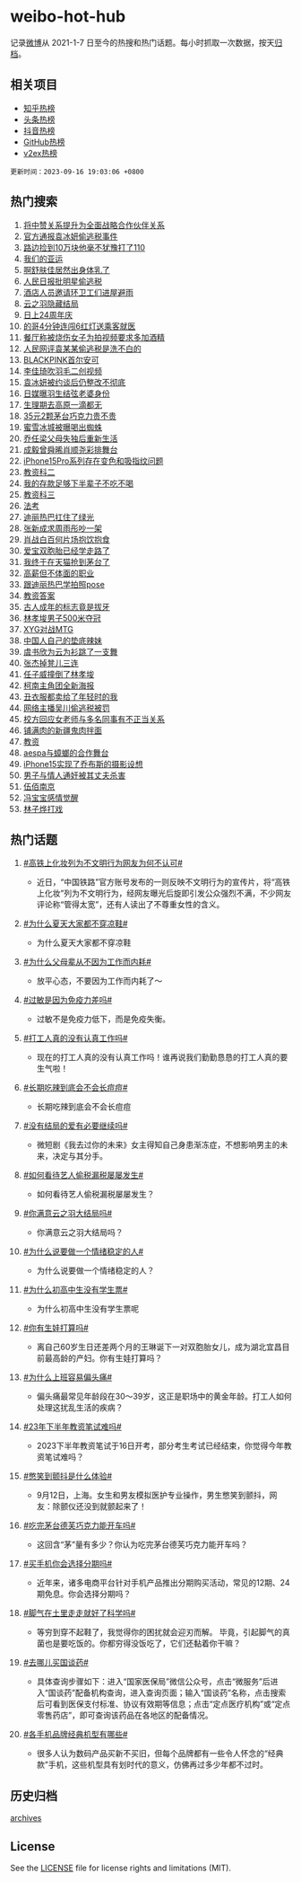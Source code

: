 # weibo-hot-hub

记录[微博](https://www.weibo.com)从 2021-1-7 日至今的热搜和热门话题。每小时抓取一次数据，按天[归档](archives)。

## 相关项目

- [知乎热榜](https://github.com/lonnyzhang423/zhihu-hot-hub)
- [头条热榜](https://github.com/lonnyzhang423/toutiao-hot-hub)
- [抖音热榜](https://github.com/lonnyzhang423/douyin-hot-hub)
- [GitHub热榜](https://github.com/lonnyzhang423/github-hot-hub)
- [v2ex热榜](https://github.com/lonnyzhang423/v2ex-hot-hub)


`更新时间：2023-09-16 19:03:06 +0800`

## 热门搜索

1. [将中赞关系提升为全面战略合作伙伴关系](https://m.weibo.cn/search?containerid=100103type%3D1%26t%3D10%26q%3D%23%E5%B0%86%E4%B8%AD%E8%B5%9E%E5%85%B3%E7%B3%BB%E6%8F%90%E5%8D%87%E4%B8%BA%E5%85%A8%E9%9D%A2%E6%88%98%E7%95%A5%E5%90%88%E4%BD%9C%E4%BC%99%E4%BC%B4%E5%85%B3%E7%B3%BB%23&stream_entry_id=51&isnewpage=1&extparam=seat%3D1%26cate%3D10103%26stream_entry_id%3D51%26pos%3D0%26dgr%3D0%26c_type%3D51%26filter_type%3Drealtimehot%26display_time%3D1694862185%26pre_seqid%3D1694862185106027345139)
1. [官方通报袁冰妍偷逃税事件](https://m.weibo.cn/search?containerid=100103type%3D1%26t%3D10%26q%3D%23%E5%AE%98%E6%96%B9%E9%80%9A%E6%8A%A5%E8%A2%81%E5%86%B0%E5%A6%8D%E5%81%B7%E9%80%83%E7%A8%8E%E4%BA%8B%E4%BB%B6%23&stream_entry_id=31&isnewpage=1&extparam=seat%3D1%26cate%3D5001%26stream_entry_id%3D31%26flag%3D2%26filter_type%3Drealtimehot%26c_type%3D31%26lcate%3D5001%26pos%3D0%26q%3D%2523%25E5%25AE%2598%25E6%2596%25B9%25E9%2580%259A%25E6%258A%25A5%25E8%25A2%2581%25E5%2586%25B0%25E5%25A6%258D%25E5%2581%25B7%25E9%2580%2583%25E7%25A8%258E%25E4%25BA%258B%25E4%25BB%25B6%2523%26dgr%3D0%26band_rank%3D1%26realpos%3D1%26display_time%3D1694862185%26pre_seqid%3D1694862185106027345139)
1. [路边捡到10万块他毫不犹豫打了110](https://m.weibo.cn/search?containerid=100103type%3D1%26t%3D10%26q%3D%23%E8%B7%AF%E8%BE%B9%E6%8D%A1%E5%88%B010%E4%B8%87%E5%9D%97%E4%BB%96%E6%AF%AB%E4%B8%8D%E7%8A%B9%E8%B1%AB%E6%89%93%E4%BA%86110%23&stream_entry_id=31&isnewpage=1&extparam=seat%3D1%26cate%3D5001%26stream_entry_id%3D31%26flag%3D32768%26filter_type%3Drealtimehot%26c_type%3D31%26lcate%3D5001%26pos%3D1%26q%3D%2523%25E8%25B7%25AF%25E8%25BE%25B9%25E6%258D%25A1%25E5%2588%25B010%25E4%25B8%2587%25E5%259D%2597%25E4%25BB%2596%25E6%25AF%25AB%25E4%25B8%258D%25E7%258A%25B9%25E8%25B1%25AB%25E6%2589%2593%25E4%25BA%2586110%2523%26dgr%3D0%26band_rank%3D2%26realpos%3D2%26display_time%3D1694862185%26pre_seqid%3D1694862185106027345139)
1. [我们的亚运](https://m.weibo.cn/search?containerid=100103type%3D1%26t%3D10%26q%3D%23%E6%88%91%E4%BB%AC%E7%9A%84%E4%BA%9A%E8%BF%90%23&stream_entry_id=31&isnewpage=1&extparam=seat%3D1%26cate%3D5001%26stream_entry_id%3D31%26flag%3D1%26filter_type%3Drealtimehot%26c_type%3D31%26lcate%3D5001%26pos%3D2%26q%3D%2523%25E6%2588%2591%25E4%25BB%25AC%25E7%259A%2584%25E4%25BA%259A%25E8%25BF%2590%2523%26dgr%3D0%26band_rank%3D3%26realpos%3D3%26display_time%3D1694862185%26pre_seqid%3D1694862185106027345139)
1. [啊舒肤佳居然出身体乳了](https://m.weibo.cn/search?containerid=100103type%3D1%26t%3D10%26q%3D%23%E5%95%8A%E8%88%92%E8%82%A4%E4%BD%B3%E5%B1%85%E7%84%B6%E5%87%BA%E8%BA%AB%E4%BD%93%E4%B9%B3%E4%BA%86%23&stream_entry_id=31&isnewpage=1&extparam=seat%3D1%26cate%3D5001%26stream_entry_id%3D31%26c_type%3D31%26lcate%3D5001%26filter_type%3Drealtimehot%26adid%3D203340%26pos%3D3%26topic_ad%3D1%26q%3D%2523%25E5%2595%258A%25E8%2588%2592%25E8%2582%25A4%25E4%25BD%25B3%25E5%25B1%2585%25E7%2584%25B6%25E5%2587%25BA%25E8%25BA%25AB%25E4%25BD%2593%25E4%25B9%25B3%25E4%25BA%2586%2523%26dgr%3D0%26band_rank%3D4%26is_ad_pos%3D1%26display_time%3D1694862185%26pre_seqid%3D1694862185106027345139)
1. [人民日报批明星偷逃税](https://m.weibo.cn/search?containerid=100103type%3D1%26t%3D10%26q%3D%23%E4%BA%BA%E6%B0%91%E6%97%A5%E6%8A%A5%E6%89%B9%E6%98%8E%E6%98%9F%E5%81%B7%E9%80%83%E7%A8%8E%23&stream_entry_id=31&isnewpage=1&extparam=seat%3D1%26cate%3D5001%26stream_entry_id%3D31%26flag%3D1%26filter_type%3Drealtimehot%26c_type%3D31%26lcate%3D5001%26pos%3D4%26q%3D%2523%25E4%25BA%25BA%25E6%25B0%2591%25E6%2597%25A5%25E6%258A%25A5%25E6%2589%25B9%25E6%2598%258E%25E6%2598%259F%25E5%2581%25B7%25E9%2580%2583%25E7%25A8%258E%2523%26dgr%3D0%26band_rank%3D4%26realpos%3D4%26display_time%3D1694862185%26pre_seqid%3D1694862185106027345139)
1. [酒店人员邀请环卫工们进屋避雨](https://m.weibo.cn/search?containerid=100103type%3D1%26t%3D10%26q%3D%23%E9%85%92%E5%BA%97%E4%BA%BA%E5%91%98%E9%82%80%E8%AF%B7%E7%8E%AF%E5%8D%AB%E5%B7%A5%E4%BB%AC%E8%BF%9B%E5%B1%8B%E9%81%BF%E9%9B%A8%23&stream_entry_id=31&isnewpage=1&extparam=seat%3D1%26cate%3D5001%26stream_entry_id%3D31%26flag%3D32768%26filter_type%3Drealtimehot%26c_type%3D31%26lcate%3D5001%26pos%3D5%26q%3D%2523%25E9%2585%2592%25E5%25BA%2597%25E4%25BA%25BA%25E5%2591%2598%25E9%2582%2580%25E8%25AF%25B7%25E7%258E%25AF%25E5%258D%25AB%25E5%25B7%25A5%25E4%25BB%25AC%25E8%25BF%259B%25E5%25B1%258B%25E9%2581%25BF%25E9%259B%25A8%2523%26dgr%3D0%26band_rank%3D5%26realpos%3D5%26display_time%3D1694862185%26pre_seqid%3D1694862185106027345139)
1. [云之羽隐藏结局](https://m.weibo.cn/search?containerid=100103type%3D1%26t%3D10%26q%3D%23%E4%BA%91%E4%B9%8B%E7%BE%BD%E9%9A%90%E8%97%8F%E7%BB%93%E5%B1%80%23&stream_entry_id=31&isnewpage=1&extparam=seat%3D1%26cate%3D5001%26stream_entry_id%3D31%26flag%3D1%26filter_type%3Drealtimehot%26c_type%3D31%26lcate%3D5001%26pos%3D6%26q%3D%2523%25E4%25BA%2591%25E4%25B9%258B%25E7%25BE%25BD%25E9%259A%2590%25E8%2597%258F%25E7%25BB%2593%25E5%25B1%2580%2523%26dgr%3D0%26band_rank%3D6%26realpos%3D6%26display_time%3D1694862185%26pre_seqid%3D1694862185106027345139)
1. [日上24周年庆](https://m.weibo.cn/search?containerid=100103type%3D1%26t%3D10%26q%3D%23%E6%97%A5%E4%B8%8A24%E5%91%A8%E5%B9%B4%E5%BA%86%23&stream_entry_id=31&isnewpage=1&extparam=seat%3D1%26cate%3D5001%26stream_entry_id%3D31%26c_type%3D31%26lcate%3D5001%26filter_type%3Drealtimehot%26adid%3D203675%26pos%3D7%26topic_ad%3D1%26q%3D%2523%25E6%2597%25A5%25E4%25B8%258A24%25E5%2591%25A8%25E5%25B9%25B4%25E5%25BA%2586%2523%26dgr%3D0%26band_rank%3D7%26is_ad_pos%3D1%26display_time%3D1694862185%26pre_seqid%3D1694862185106027345139)
1. [的哥4分钟连闯6红灯送乘客就医](https://m.weibo.cn/search?containerid=100103type%3D1%26t%3D10%26q%3D%23%E7%9A%84%E5%93%A54%E5%88%86%E9%92%9F%E8%BF%9E%E9%97%AF6%E7%BA%A2%E7%81%AF%E9%80%81%E4%B9%98%E5%AE%A2%E5%B0%B1%E5%8C%BB%23&stream_entry_id=31&isnewpage=1&extparam=seat%3D1%26cate%3D5001%26stream_entry_id%3D31%26flag%3D32768%26filter_type%3Drealtimehot%26c_type%3D31%26lcate%3D5001%26pos%3D8%26q%3D%2523%25E7%259A%2584%25E5%2593%25A54%25E5%2588%2586%25E9%2592%259F%25E8%25BF%259E%25E9%2597%25AF6%25E7%25BA%25A2%25E7%2581%25AF%25E9%2580%2581%25E4%25B9%2598%25E5%25AE%25A2%25E5%25B0%25B1%25E5%258C%25BB%2523%26dgr%3D0%26band_rank%3D7%26realpos%3D7%26display_time%3D1694862185%26pre_seqid%3D1694862185106027345139)
1. [餐厅称被烧伤女子为拍视频要求多加酒精](https://m.weibo.cn/search?containerid=100103type%3D1%26t%3D10%26q%3D%23%E9%A4%90%E5%8E%85%E7%A7%B0%E8%A2%AB%E7%83%A7%E4%BC%A4%E5%A5%B3%E5%AD%90%E4%B8%BA%E6%8B%8D%E8%A7%86%E9%A2%91%E8%A6%81%E6%B1%82%E5%A4%9A%E5%8A%A0%E9%85%92%E7%B2%BE%23&stream_entry_id=31&isnewpage=1&extparam=seat%3D1%26cate%3D5001%26stream_entry_id%3D31%26flag%3D0%26filter_type%3Drealtimehot%26c_type%3D31%26lcate%3D5001%26pos%3D9%26q%3D%2523%25E9%25A4%2590%25E5%258E%2585%25E7%25A7%25B0%25E8%25A2%25AB%25E7%2583%25A7%25E4%25BC%25A4%25E5%25A5%25B3%25E5%25AD%2590%25E4%25B8%25BA%25E6%258B%258D%25E8%25A7%2586%25E9%25A2%2591%25E8%25A6%2581%25E6%25B1%2582%25E5%25A4%259A%25E5%258A%25A0%25E9%2585%2592%25E7%25B2%25BE%2523%26dgr%3D0%26band_rank%3D8%26realpos%3D8%26display_time%3D1694862185%26pre_seqid%3D1694862185106027345139)
1. [人民网评袁某某偷逃税是洗不白的](https://m.weibo.cn/search?containerid=100103type%3D1%26t%3D10%26q%3D%23%E4%BA%BA%E6%B0%91%E7%BD%91%E8%AF%84%E8%A2%81%E6%9F%90%E6%9F%90%E5%81%B7%E9%80%83%E7%A8%8E%E6%98%AF%E6%B4%97%E4%B8%8D%E7%99%BD%E7%9A%84%23&stream_entry_id=31&isnewpage=1&extparam=seat%3D1%26cate%3D5001%26stream_entry_id%3D31%26flag%3D1%26filter_type%3Drealtimehot%26c_type%3D31%26lcate%3D5001%26pos%3D10%26q%3D%2523%25E4%25BA%25BA%25E6%25B0%2591%25E7%25BD%2591%25E8%25AF%2584%25E8%25A2%2581%25E6%259F%2590%25E6%259F%2590%25E5%2581%25B7%25E9%2580%2583%25E7%25A8%258E%25E6%2598%25AF%25E6%25B4%2597%25E4%25B8%258D%25E7%2599%25BD%25E7%259A%2584%2523%26dgr%3D0%26band_rank%3D9%26realpos%3D9%26display_time%3D1694862185%26pre_seqid%3D1694862185106027345139)
1. [BLACKPINK首尔安可](https://m.weibo.cn/search?containerid=100103type%3D1%26t%3D10%26q%3DBLACKPINK%E9%A6%96%E5%B0%94%E5%AE%89%E5%8F%AF&stream_entry_id=31&isnewpage=1&extparam=seat%3D1%26cate%3D5001%26stream_entry_id%3D31%26flag%3D1%26filter_type%3Drealtimehot%26c_type%3D31%26lcate%3D5001%26pos%3D11%26q%3DBLACKPINK%25E9%25A6%2596%25E5%25B0%2594%25E5%25AE%2589%25E5%258F%25AF%26dgr%3D0%26band_rank%3D10%26realpos%3D10%26display_time%3D1694862185%26pre_seqid%3D1694862185106027345139)
1. [李佳琦吹羽毛二创视频](https://m.weibo.cn/search?containerid=100103type%3D1%26t%3D10%26q%3D%E6%9D%8E%E4%BD%B3%E7%90%A6%E5%90%B9%E7%BE%BD%E6%AF%9B%E4%BA%8C%E5%88%9B%E8%A7%86%E9%A2%91&stream_entry_id=31&isnewpage=1&extparam=seat%3D1%26cate%3D5001%26stream_entry_id%3D31%26flag%3D1%26filter_type%3Drealtimehot%26c_type%3D31%26lcate%3D5001%26pos%3D12%26q%3D%25E6%259D%258E%25E4%25BD%25B3%25E7%2590%25A6%25E5%2590%25B9%25E7%25BE%25BD%25E6%25AF%259B%25E4%25BA%258C%25E5%2588%259B%25E8%25A7%2586%25E9%25A2%2591%26dgr%3D0%26band_rank%3D11%26realpos%3D11%26display_time%3D1694862185%26pre_seqid%3D1694862185106027345139)
1. [袁冰妍被约谈后仍整改不彻底](https://m.weibo.cn/search?containerid=100103type%3D1%26t%3D10%26q%3D%23%E8%A2%81%E5%86%B0%E5%A6%8D%E8%A2%AB%E7%BA%A6%E8%B0%88%E5%90%8E%E4%BB%8D%E6%95%B4%E6%94%B9%E4%B8%8D%E5%BD%BB%E5%BA%95%23&stream_entry_id=31&isnewpage=1&extparam=seat%3D1%26cate%3D5001%26stream_entry_id%3D31%26flag%3D1%26filter_type%3Drealtimehot%26c_type%3D31%26lcate%3D5001%26pos%3D13%26q%3D%2523%25E8%25A2%2581%25E5%2586%25B0%25E5%25A6%258D%25E8%25A2%25AB%25E7%25BA%25A6%25E8%25B0%2588%25E5%2590%258E%25E4%25BB%258D%25E6%2595%25B4%25E6%2594%25B9%25E4%25B8%258D%25E5%25BD%25BB%25E5%25BA%2595%2523%26dgr%3D0%26band_rank%3D12%26realpos%3D12%26display_time%3D1694862185%26pre_seqid%3D1694862185106027345139)
1. [日媒曝羽生结弦老婆身份](https://m.weibo.cn/search?containerid=100103type%3D1%26t%3D10%26q%3D%23%E6%97%A5%E5%AA%92%E6%9B%9D%E7%BE%BD%E7%94%9F%E7%BB%93%E5%BC%A6%E8%80%81%E5%A9%86%E8%BA%AB%E4%BB%BD%23&stream_entry_id=31&isnewpage=1&extparam=seat%3D1%26cate%3D5001%26stream_entry_id%3D31%26flag%3D2%26filter_type%3Drealtimehot%26c_type%3D31%26lcate%3D5001%26pos%3D14%26q%3D%2523%25E6%2597%25A5%25E5%25AA%2592%25E6%259B%259D%25E7%25BE%25BD%25E7%2594%259F%25E7%25BB%2593%25E5%25BC%25A6%25E8%2580%2581%25E5%25A9%2586%25E8%25BA%25AB%25E4%25BB%25BD%2523%26dgr%3D0%26band_rank%3D13%26realpos%3D13%26display_time%3D1694862185%26pre_seqid%3D1694862185106027345139)
1. [生理期去高原一滴都无](https://m.weibo.cn/search?containerid=100103type%3D1%26t%3D10%26q%3D%23%E7%94%9F%E7%90%86%E6%9C%9F%E5%8E%BB%E9%AB%98%E5%8E%9F%E4%B8%80%E6%BB%B4%E9%83%BD%E6%97%A0%23&stream_entry_id=31&isnewpage=1&extparam=seat%3D1%26cate%3D5001%26stream_entry_id%3D31%26flag%3D2%26filter_type%3Drealtimehot%26c_type%3D31%26lcate%3D5001%26pos%3D15%26q%3D%2523%25E7%2594%259F%25E7%2590%2586%25E6%259C%259F%25E5%258E%25BB%25E9%25AB%2598%25E5%258E%259F%25E4%25B8%2580%25E6%25BB%25B4%25E9%2583%25BD%25E6%2597%25A0%2523%26dgr%3D0%26band_rank%3D14%26realpos%3D14%26display_time%3D1694862185%26pre_seqid%3D1694862185106027345139)
1. [35元2颗茅台巧克力贵不贵](https://m.weibo.cn/search?containerid=100103type%3D1%26t%3D10%26q%3D%2335%E5%85%832%E9%A2%97%E8%8C%85%E5%8F%B0%E5%B7%A7%E5%85%8B%E5%8A%9B%E8%B4%B5%E4%B8%8D%E8%B4%B5%23&stream_entry_id=31&isnewpage=1&extparam=seat%3D1%26cate%3D5001%26stream_entry_id%3D31%26flag%3D0%26filter_type%3Drealtimehot%26c_type%3D31%26lcate%3D5001%26pos%3D16%26q%3D%252335%25E5%2585%25832%25E9%25A2%2597%25E8%258C%2585%25E5%258F%25B0%25E5%25B7%25A7%25E5%2585%258B%25E5%258A%259B%25E8%25B4%25B5%25E4%25B8%258D%25E8%25B4%25B5%2523%26dgr%3D0%26band_rank%3D15%26realpos%3D15%26display_time%3D1694862185%26pre_seqid%3D1694862185106027345139)
1. [蜜雪冰城被曝喝出蜘蛛](https://m.weibo.cn/search?containerid=100103type%3D1%26t%3D10%26q%3D%23%E8%9C%9C%E9%9B%AA%E5%86%B0%E5%9F%8E%E8%A2%AB%E6%9B%9D%E5%96%9D%E5%87%BA%E8%9C%98%E8%9B%9B%23&stream_entry_id=31&isnewpage=1&extparam=seat%3D1%26cate%3D5001%26stream_entry_id%3D31%26flag%3D0%26filter_type%3Drealtimehot%26c_type%3D31%26lcate%3D5001%26pos%3D17%26q%3D%2523%25E8%259C%259C%25E9%259B%25AA%25E5%2586%25B0%25E5%259F%258E%25E8%25A2%25AB%25E6%259B%259D%25E5%2596%259D%25E5%2587%25BA%25E8%259C%2598%25E8%259B%259B%2523%26dgr%3D0%26band_rank%3D16%26realpos%3D16%26display_time%3D1694862185%26pre_seqid%3D1694862185106027345139)
1. [乔任梁父母失独后重新生活](https://m.weibo.cn/search?containerid=100103type%3D1%26t%3D10%26q%3D%23%E4%B9%94%E4%BB%BB%E6%A2%81%E7%88%B6%E6%AF%8D%E5%A4%B1%E7%8B%AC%E5%90%8E%E9%87%8D%E6%96%B0%E7%94%9F%E6%B4%BB%23&stream_entry_id=31&isnewpage=1&extparam=seat%3D1%26cate%3D5001%26stream_entry_id%3D31%26flag%3D0%26filter_type%3Drealtimehot%26c_type%3D31%26lcate%3D5001%26pos%3D18%26q%3D%2523%25E4%25B9%2594%25E4%25BB%25BB%25E6%25A2%2581%25E7%2588%25B6%25E6%25AF%258D%25E5%25A4%25B1%25E7%258B%25AC%25E5%2590%258E%25E9%2587%258D%25E6%2596%25B0%25E7%2594%259F%25E6%25B4%25BB%2523%26dgr%3D0%26band_rank%3D17%26realpos%3D17%26display_time%3D1694862185%26pre_seqid%3D1694862185106027345139)
1. [成毅曾舜晞肖顺尧彩排舞台](https://m.weibo.cn/search?containerid=100103type%3D1%26t%3D10%26q%3D%23%E6%88%90%E6%AF%85%E6%9B%BE%E8%88%9C%E6%99%9E%E8%82%96%E9%A1%BA%E5%B0%A7%E5%BD%A9%E6%8E%92%E8%88%9E%E5%8F%B0%23&stream_entry_id=31&isnewpage=1&extparam=seat%3D1%26cate%3D5001%26stream_entry_id%3D31%26flag%3D0%26filter_type%3Drealtimehot%26c_type%3D31%26lcate%3D5001%26pos%3D19%26q%3D%2523%25E6%2588%2590%25E6%25AF%2585%25E6%259B%25BE%25E8%2588%259C%25E6%2599%259E%25E8%2582%2596%25E9%25A1%25BA%25E5%25B0%25A7%25E5%25BD%25A9%25E6%258E%2592%25E8%2588%259E%25E5%258F%25B0%2523%26dgr%3D0%26band_rank%3D18%26realpos%3D18%26display_time%3D1694862185%26pre_seqid%3D1694862185106027345139)
1. [iPhone15Pro系列存在变色和吸指纹问题](https://m.weibo.cn/search?containerid=100103type%3D1%26t%3D10%26q%3D%23iPhone15Pro%E7%B3%BB%E5%88%97%E5%AD%98%E5%9C%A8%E5%8F%98%E8%89%B2%E5%92%8C%E5%90%B8%E6%8C%87%E7%BA%B9%E9%97%AE%E9%A2%98%23&stream_entry_id=31&isnewpage=1&extparam=seat%3D1%26cate%3D5001%26stream_entry_id%3D31%26flag%3D0%26filter_type%3Drealtimehot%26c_type%3D31%26lcate%3D5001%26pos%3D20%26q%3D%2523iPhone15Pro%25E7%25B3%25BB%25E5%2588%2597%25E5%25AD%2598%25E5%259C%25A8%25E5%258F%2598%25E8%2589%25B2%25E5%2592%258C%25E5%2590%25B8%25E6%258C%2587%25E7%25BA%25B9%25E9%2597%25AE%25E9%25A2%2598%2523%26dgr%3D0%26band_rank%3D19%26realpos%3D19%26display_time%3D1694862185%26pre_seqid%3D1694862185106027345139)
1. [教资科二](https://m.weibo.cn/search?containerid=100103type%3D1%26t%3D10%26q%3D%E6%95%99%E8%B5%84%E7%A7%91%E4%BA%8C&stream_entry_id=31&isnewpage=1&extparam=seat%3D1%26cate%3D5001%26stream_entry_id%3D31%26flag%3D0%26filter_type%3Drealtimehot%26c_type%3D31%26lcate%3D5001%26pos%3D21%26q%3D%25E6%2595%2599%25E8%25B5%2584%25E7%25A7%2591%25E4%25BA%258C%26dgr%3D0%26band_rank%3D20%26realpos%3D20%26display_time%3D1694862185%26pre_seqid%3D1694862185106027345139)
1. [我的存款足够下半辈子不吃不喝](https://m.weibo.cn/search?containerid=100103type%3D1%26t%3D10%26q%3D%E6%88%91%E7%9A%84%E5%AD%98%E6%AC%BE%E8%B6%B3%E5%A4%9F%E4%B8%8B%E5%8D%8A%E8%BE%88%E5%AD%90%E4%B8%8D%E5%90%83%E4%B8%8D%E5%96%9D&stream_entry_id=31&isnewpage=1&extparam=seat%3D1%26cate%3D5001%26stream_entry_id%3D31%26flag%3D2%26filter_type%3Drealtimehot%26c_type%3D31%26lcate%3D5001%26pos%3D22%26q%3D%25E6%2588%2591%25E7%259A%2584%25E5%25AD%2598%25E6%25AC%25BE%25E8%25B6%25B3%25E5%25A4%259F%25E4%25B8%258B%25E5%258D%258A%25E8%25BE%2588%25E5%25AD%2590%25E4%25B8%258D%25E5%2590%2583%25E4%25B8%258D%25E5%2596%259D%26dgr%3D0%26band_rank%3D21%26realpos%3D21%26display_time%3D1694862185%26pre_seqid%3D1694862185106027345139)
1. [教资科三](https://m.weibo.cn/search?containerid=100103type%3D1%26t%3D10%26q%3D%E6%95%99%E8%B5%84%E7%A7%91%E4%B8%89&stream_entry_id=31&isnewpage=1&extparam=seat%3D1%26cate%3D5001%26stream_entry_id%3D31%26flag%3D1%26filter_type%3Drealtimehot%26c_type%3D31%26lcate%3D5001%26pos%3D23%26q%3D%25E6%2595%2599%25E8%25B5%2584%25E7%25A7%2591%25E4%25B8%2589%26dgr%3D0%26band_rank%3D22%26realpos%3D22%26display_time%3D1694862185%26pre_seqid%3D1694862185106027345139)
1. [法考](https://m.weibo.cn/search?containerid=100103type%3D1%26t%3D10%26q%3D%E6%B3%95%E8%80%83&stream_entry_id=31&isnewpage=1&extparam=seat%3D1%26cate%3D5001%26stream_entry_id%3D31%26flag%3D0%26filter_type%3Drealtimehot%26c_type%3D31%26lcate%3D5001%26pos%3D24%26q%3D%25E6%25B3%2595%25E8%2580%2583%26dgr%3D0%26band_rank%3D23%26realpos%3D23%26display_time%3D1694862185%26pre_seqid%3D1694862185106027345139)
1. [迪丽热巴扛住了绿光](https://m.weibo.cn/search?containerid=100103type%3D1%26t%3D10%26q%3D%23%E8%BF%AA%E4%B8%BD%E7%83%AD%E5%B7%B4%E6%89%9B%E4%BD%8F%E4%BA%86%E7%BB%BF%E5%85%89%23&stream_entry_id=31&isnewpage=1&extparam=seat%3D1%26cate%3D5001%26stream_entry_id%3D31%26flag%3D0%26filter_type%3Drealtimehot%26c_type%3D31%26lcate%3D5001%26pos%3D25%26q%3D%2523%25E8%25BF%25AA%25E4%25B8%25BD%25E7%2583%25AD%25E5%25B7%25B4%25E6%2589%259B%25E4%25BD%258F%25E4%25BA%2586%25E7%25BB%25BF%25E5%2585%2589%2523%26dgr%3D0%26band_rank%3D24%26realpos%3D24%26display_time%3D1694862185%26pre_seqid%3D1694862185106027345139)
1. [张新成求周雨彤吵一架](https://m.weibo.cn/search?containerid=100103type%3D1%26t%3D10%26q%3D%23%E5%BC%A0%E6%96%B0%E6%88%90%E6%B1%82%E5%91%A8%E9%9B%A8%E5%BD%A4%E5%90%B5%E4%B8%80%E6%9E%B6%23&stream_entry_id=31&isnewpage=1&extparam=seat%3D1%26cate%3D5001%26stream_entry_id%3D31%26flag%3D1%26filter_type%3Drealtimehot%26c_type%3D31%26lcate%3D5001%26pos%3D26%26q%3D%2523%25E5%25BC%25A0%25E6%2596%25B0%25E6%2588%2590%25E6%25B1%2582%25E5%2591%25A8%25E9%259B%25A8%25E5%25BD%25A4%25E5%2590%25B5%25E4%25B8%2580%25E6%259E%25B6%2523%26dgr%3D0%26band_rank%3D25%26realpos%3D25%26display_time%3D1694862185%26pre_seqid%3D1694862185106027345139)
1. [肖战白百何片场抱饮抱食](https://m.weibo.cn/search?containerid=100103type%3D1%26t%3D10%26q%3D%23%E8%82%96%E6%88%98%E7%99%BD%E7%99%BE%E4%BD%95%E7%89%87%E5%9C%BA%E6%8A%B1%E9%A5%AE%E6%8A%B1%E9%A3%9F%23&stream_entry_id=31&isnewpage=1&extparam=seat%3D1%26cate%3D5001%26stream_entry_id%3D31%26flag%3D1%26filter_type%3Drealtimehot%26c_type%3D31%26lcate%3D5001%26pos%3D27%26q%3D%2523%25E8%2582%2596%25E6%2588%2598%25E7%2599%25BD%25E7%2599%25BE%25E4%25BD%2595%25E7%2589%2587%25E5%259C%25BA%25E6%258A%25B1%25E9%25A5%25AE%25E6%258A%25B1%25E9%25A3%259F%2523%26dgr%3D0%26band_rank%3D26%26realpos%3D26%26display_time%3D1694862185%26pre_seqid%3D1694862185106027345139)
1. [爱宝双胞胎已经学走路了](https://m.weibo.cn/search?containerid=100103type%3D1%26t%3D10%26q%3D%E7%88%B1%E5%AE%9D%E5%8F%8C%E8%83%9E%E8%83%8E%E5%B7%B2%E7%BB%8F%E5%AD%A6%E8%B5%B0%E8%B7%AF%E4%BA%86&stream_entry_id=31&isnewpage=1&extparam=seat%3D1%26cate%3D5001%26stream_entry_id%3D31%26flag%3D0%26filter_type%3Drealtimehot%26c_type%3D31%26lcate%3D5001%26pos%3D28%26q%3D%25E7%2588%25B1%25E5%25AE%259D%25E5%258F%258C%25E8%2583%259E%25E8%2583%258E%25E5%25B7%25B2%25E7%25BB%258F%25E5%25AD%25A6%25E8%25B5%25B0%25E8%25B7%25AF%25E4%25BA%2586%26dgr%3D0%26band_rank%3D27%26realpos%3D27%26display_time%3D1694862185%26pre_seqid%3D1694862185106027345139)
1. [我终于在天猫抢到茅台了](https://m.weibo.cn/search?containerid=100103type%3D1%26t%3D10%26q%3D%23%E6%88%91%E7%BB%88%E4%BA%8E%E5%9C%A8%E5%A4%A9%E7%8C%AB%E6%8A%A2%E5%88%B0%E8%8C%85%E5%8F%B0%E4%BA%86%23&stream_entry_id=31&isnewpage=1&extparam=seat%3D1%26cate%3D5001%26stream_entry_id%3D31%26flag%3D0%26filter_type%3Drealtimehot%26c_type%3D31%26lcate%3D5001%26pos%3D29%26q%3D%2523%25E6%2588%2591%25E7%25BB%2588%25E4%25BA%258E%25E5%259C%25A8%25E5%25A4%25A9%25E7%258C%25AB%25E6%258A%25A2%25E5%2588%25B0%25E8%258C%2585%25E5%258F%25B0%25E4%25BA%2586%2523%26dgr%3D0%26band_rank%3D28%26realpos%3D28%26display_time%3D1694862185%26pre_seqid%3D1694862185106027345139)
1. [高薪但不体面的职业](https://m.weibo.cn/search?containerid=100103type%3D1%26t%3D10%26q%3D%23%E9%AB%98%E8%96%AA%E4%BD%86%E4%B8%8D%E4%BD%93%E9%9D%A2%E7%9A%84%E8%81%8C%E4%B8%9A%23&stream_entry_id=31&isnewpage=1&extparam=seat%3D1%26cate%3D5001%26stream_entry_id%3D31%26flag%3D0%26filter_type%3Drealtimehot%26c_type%3D31%26lcate%3D5001%26pos%3D30%26q%3D%2523%25E9%25AB%2598%25E8%2596%25AA%25E4%25BD%2586%25E4%25B8%258D%25E4%25BD%2593%25E9%259D%25A2%25E7%259A%2584%25E8%2581%258C%25E4%25B8%259A%2523%26dgr%3D0%26band_rank%3D29%26realpos%3D29%26display_time%3D1694862185%26pre_seqid%3D1694862185106027345139)
1. [跟迪丽热巴学拍照pose](https://m.weibo.cn/search?containerid=100103type%3D1%26t%3D10%26q%3D%E8%B7%9F%E8%BF%AA%E4%B8%BD%E7%83%AD%E5%B7%B4%E5%AD%A6%E6%8B%8D%E7%85%A7pose&stream_entry_id=31&isnewpage=1&extparam=seat%3D1%26cate%3D5001%26stream_entry_id%3D31%26flag%3D1%26filter_type%3Drealtimehot%26c_type%3D31%26lcate%3D5001%26pos%3D31%26q%3D%25E8%25B7%259F%25E8%25BF%25AA%25E4%25B8%25BD%25E7%2583%25AD%25E5%25B7%25B4%25E5%25AD%25A6%25E6%258B%258D%25E7%2585%25A7pose%26dgr%3D0%26band_rank%3D30%26realpos%3D30%26display_time%3D1694862185%26pre_seqid%3D1694862185106027345139)
1. [教资答案](https://m.weibo.cn/search?containerid=100103type%3D1%26t%3D10%26q%3D%E6%95%99%E8%B5%84%E7%AD%94%E6%A1%88&stream_entry_id=31&isnewpage=1&extparam=seat%3D1%26cate%3D5001%26stream_entry_id%3D31%26flag%3D0%26filter_type%3Drealtimehot%26c_type%3D31%26lcate%3D5001%26pos%3D32%26q%3D%25E6%2595%2599%25E8%25B5%2584%25E7%25AD%2594%25E6%25A1%2588%26dgr%3D0%26band_rank%3D31%26realpos%3D31%26display_time%3D1694862185%26pre_seqid%3D1694862185106027345139)
1. [古人成年的标志竟是拔牙](https://m.weibo.cn/search?containerid=100103type%3D1%26t%3D10%26q%3D%23%E5%8F%A4%E4%BA%BA%E6%88%90%E5%B9%B4%E7%9A%84%E6%A0%87%E5%BF%97%E7%AB%9F%E6%98%AF%E6%8B%94%E7%89%99%23&stream_entry_id=31&isnewpage=1&extparam=seat%3D1%26cate%3D5001%26stream_entry_id%3D31%26flag%3D1%26filter_type%3Drealtimehot%26c_type%3D31%26lcate%3D5001%26pos%3D33%26q%3D%2523%25E5%258F%25A4%25E4%25BA%25BA%25E6%2588%2590%25E5%25B9%25B4%25E7%259A%2584%25E6%25A0%2587%25E5%25BF%2597%25E7%25AB%259F%25E6%2598%25AF%25E6%258B%2594%25E7%2589%2599%2523%26dgr%3D0%26band_rank%3D32%26realpos%3D32%26display_time%3D1694862185%26pre_seqid%3D1694862185106027345139)
1. [林孝埈男子500米夺冠](https://m.weibo.cn/search?containerid=100103type%3D1%26t%3D10%26q%3D%23%E6%9E%97%E5%AD%9D%E5%9F%88%E7%94%B7%E5%AD%90500%E7%B1%B3%E5%A4%BA%E5%86%A0%23&stream_entry_id=31&isnewpage=1&extparam=seat%3D1%26cate%3D5001%26stream_entry_id%3D31%26flag%3D0%26filter_type%3Drealtimehot%26c_type%3D31%26lcate%3D5001%26pos%3D34%26q%3D%2523%25E6%259E%2597%25E5%25AD%259D%25E5%259F%2588%25E7%2594%25B7%25E5%25AD%2590500%25E7%25B1%25B3%25E5%25A4%25BA%25E5%2586%25A0%2523%26dgr%3D0%26band_rank%3D33%26realpos%3D33%26display_time%3D1694862185%26pre_seqid%3D1694862185106027345139)
1. [XYG对战MTG](https://m.weibo.cn/search?containerid=100103type%3D1%26t%3D10%26q%3D%23XYG%E5%AF%B9%E6%88%98MTG%23&stream_entry_id=31&isnewpage=1&extparam=seat%3D1%26cate%3D5001%26stream_entry_id%3D31%26flag%3D1%26filter_type%3Drealtimehot%26c_type%3D31%26lcate%3D5001%26pos%3D35%26q%3D%2523XYG%25E5%25AF%25B9%25E6%2588%2598MTG%2523%26dgr%3D0%26band_rank%3D34%26realpos%3D34%26display_time%3D1694862185%26pre_seqid%3D1694862185106027345139)
1. [中国人自己的垫底辣妹](https://m.weibo.cn/search?containerid=100103type%3D1%26t%3D10%26q%3D%E4%B8%AD%E5%9B%BD%E4%BA%BA%E8%87%AA%E5%B7%B1%E7%9A%84%E5%9E%AB%E5%BA%95%E8%BE%A3%E5%A6%B9&stream_entry_id=31&isnewpage=1&extparam=seat%3D1%26cate%3D5001%26stream_entry_id%3D31%26flag%3D0%26filter_type%3Drealtimehot%26c_type%3D31%26lcate%3D5001%26pos%3D36%26q%3D%25E4%25B8%25AD%25E5%259B%25BD%25E4%25BA%25BA%25E8%2587%25AA%25E5%25B7%25B1%25E7%259A%2584%25E5%259E%25AB%25E5%25BA%2595%25E8%25BE%25A3%25E5%25A6%25B9%26dgr%3D0%26band_rank%3D35%26realpos%3D35%26display_time%3D1694862185%26pre_seqid%3D1694862185106027345139)
1. [虞书欣为云为衫跳了一支舞](https://m.weibo.cn/search?containerid=100103type%3D1%26t%3D10%26q%3D%23%E8%99%9E%E4%B9%A6%E6%AC%A3%E4%B8%BA%E4%BA%91%E4%B8%BA%E8%A1%AB%E8%B7%B3%E4%BA%86%E4%B8%80%E6%94%AF%E8%88%9E%23&stream_entry_id=31&isnewpage=1&extparam=seat%3D1%26cate%3D5001%26stream_entry_id%3D31%26flag%3D0%26filter_type%3Drealtimehot%26c_type%3D31%26lcate%3D5001%26pos%3D37%26q%3D%2523%25E8%2599%259E%25E4%25B9%25A6%25E6%25AC%25A3%25E4%25B8%25BA%25E4%25BA%2591%25E4%25B8%25BA%25E8%25A1%25AB%25E8%25B7%25B3%25E4%25BA%2586%25E4%25B8%2580%25E6%2594%25AF%25E8%2588%259E%2523%26dgr%3D0%26band_rank%3D36%26realpos%3D36%26display_time%3D1694862185%26pre_seqid%3D1694862185106027345139)
1. [张杰掉凳儿三连](https://m.weibo.cn/search?containerid=100103type%3D1%26t%3D10%26q%3D%23%E5%BC%A0%E6%9D%B0%E6%8E%89%E5%87%B3%E5%84%BF%E4%B8%89%E8%BF%9E%23&stream_entry_id=31&isnewpage=1&extparam=seat%3D1%26cate%3D5001%26stream_entry_id%3D31%26flag%3D1%26filter_type%3Drealtimehot%26c_type%3D31%26lcate%3D5001%26pos%3D38%26q%3D%2523%25E5%25BC%25A0%25E6%259D%25B0%25E6%258E%2589%25E5%2587%25B3%25E5%2584%25BF%25E4%25B8%2589%25E8%25BF%259E%2523%26dgr%3D0%26band_rank%3D37%26realpos%3D37%26display_time%3D1694862185%26pre_seqid%3D1694862185106027345139)
1. [任子威撞倒了林孝埈](https://m.weibo.cn/search?containerid=100103type%3D1%26t%3D10%26q%3D%23%E4%BB%BB%E5%AD%90%E5%A8%81%E6%92%9E%E5%80%92%E4%BA%86%E6%9E%97%E5%AD%9D%E5%9F%88%23&stream_entry_id=31&isnewpage=1&extparam=seat%3D1%26cate%3D5001%26stream_entry_id%3D31%26flag%3D0%26filter_type%3Drealtimehot%26c_type%3D31%26lcate%3D5001%26pos%3D39%26q%3D%2523%25E4%25BB%25BB%25E5%25AD%2590%25E5%25A8%2581%25E6%2592%259E%25E5%2580%2592%25E4%25BA%2586%25E6%259E%2597%25E5%25AD%259D%25E5%259F%2588%2523%26dgr%3D0%26band_rank%3D38%26realpos%3D38%26display_time%3D1694862185%26pre_seqid%3D1694862185106027345139)
1. [柯南主角团全新海报](https://m.weibo.cn/search?containerid=100103type%3D1%26t%3D10%26q%3D%23%E6%9F%AF%E5%8D%97%E4%B8%BB%E8%A7%92%E5%9B%A2%E5%85%A8%E6%96%B0%E6%B5%B7%E6%8A%A5%23&stream_entry_id=31&isnewpage=1&extparam=seat%3D1%26cate%3D5001%26stream_entry_id%3D31%26flag%3D1%26filter_type%3Drealtimehot%26c_type%3D31%26lcate%3D5001%26pos%3D40%26q%3D%2523%25E6%259F%25AF%25E5%258D%2597%25E4%25B8%25BB%25E8%25A7%2592%25E5%259B%25A2%25E5%2585%25A8%25E6%2596%25B0%25E6%25B5%25B7%25E6%258A%25A5%2523%26dgr%3D0%26band_rank%3D39%26realpos%3D39%26display_time%3D1694862185%26pre_seqid%3D1694862185106027345139)
1. [丑衣服都卖给了年轻时的我](https://m.weibo.cn/search?containerid=100103type%3D1%26t%3D10%26q%3D%E4%B8%91%E8%A1%A3%E6%9C%8D%E9%83%BD%E5%8D%96%E7%BB%99%E4%BA%86%E5%B9%B4%E8%BD%BB%E6%97%B6%E7%9A%84%E6%88%91&stream_entry_id=31&isnewpage=1&extparam=seat%3D1%26cate%3D5001%26stream_entry_id%3D31%26flag%3D0%26filter_type%3Drealtimehot%26c_type%3D31%26lcate%3D5001%26pos%3D41%26q%3D%25E4%25B8%2591%25E8%25A1%25A3%25E6%259C%258D%25E9%2583%25BD%25E5%258D%2596%25E7%25BB%2599%25E4%25BA%2586%25E5%25B9%25B4%25E8%25BD%25BB%25E6%2597%25B6%25E7%259A%2584%25E6%2588%2591%26dgr%3D0%26band_rank%3D40%26realpos%3D40%26display_time%3D1694862185%26pre_seqid%3D1694862185106027345139)
1. [网络主播吴川偷逃税被罚](https://m.weibo.cn/search?containerid=100103type%3D1%26t%3D10%26q%3D%23%E7%BD%91%E7%BB%9C%E4%B8%BB%E6%92%AD%E5%90%B4%E5%B7%9D%E5%81%B7%E9%80%83%E7%A8%8E%E8%A2%AB%E7%BD%9A%23&stream_entry_id=31&isnewpage=1&extparam=seat%3D1%26cate%3D5001%26stream_entry_id%3D31%26flag%3D0%26filter_type%3Drealtimehot%26c_type%3D31%26lcate%3D5001%26pos%3D42%26q%3D%2523%25E7%25BD%2591%25E7%25BB%259C%25E4%25B8%25BB%25E6%2592%25AD%25E5%2590%25B4%25E5%25B7%259D%25E5%2581%25B7%25E9%2580%2583%25E7%25A8%258E%25E8%25A2%25AB%25E7%25BD%259A%2523%26dgr%3D0%26band_rank%3D41%26realpos%3D41%26display_time%3D1694862185%26pre_seqid%3D1694862185106027345139)
1. [校方回应女老师与多名同事有不正当关系](https://m.weibo.cn/search?containerid=100103type%3D1%26t%3D10%26q%3D%23%E6%A0%A1%E6%96%B9%E5%9B%9E%E5%BA%94%E5%A5%B3%E8%80%81%E5%B8%88%E4%B8%8E%E5%A4%9A%E5%90%8D%E5%90%8C%E4%BA%8B%E6%9C%89%E4%B8%8D%E6%AD%A3%E5%BD%93%E5%85%B3%E7%B3%BB%23&stream_entry_id=31&isnewpage=1&extparam=seat%3D1%26cate%3D5001%26stream_entry_id%3D31%26flag%3D0%26filter_type%3Drealtimehot%26c_type%3D31%26lcate%3D5001%26pos%3D43%26q%3D%2523%25E6%25A0%25A1%25E6%2596%25B9%25E5%259B%259E%25E5%25BA%2594%25E5%25A5%25B3%25E8%2580%2581%25E5%25B8%2588%25E4%25B8%258E%25E5%25A4%259A%25E5%2590%258D%25E5%2590%258C%25E4%25BA%258B%25E6%259C%2589%25E4%25B8%258D%25E6%25AD%25A3%25E5%25BD%2593%25E5%2585%25B3%25E7%25B3%25BB%2523%26dgr%3D0%26band_rank%3D42%26realpos%3D42%26display_time%3D1694862185%26pre_seqid%3D1694862185106027345139)
1. [铺满肉的新疆鬼肉拌面](https://m.weibo.cn/search?containerid=100103type%3D1%26t%3D10%26q%3D%E9%93%BA%E6%BB%A1%E8%82%89%E7%9A%84%E6%96%B0%E7%96%86%E9%AC%BC%E8%82%89%E6%8B%8C%E9%9D%A2&stream_entry_id=31&isnewpage=1&extparam=seat%3D1%26cate%3D5001%26stream_entry_id%3D31%26flag%3D0%26filter_type%3Drealtimehot%26c_type%3D31%26lcate%3D5001%26pos%3D44%26q%3D%25E9%2593%25BA%25E6%25BB%25A1%25E8%2582%2589%25E7%259A%2584%25E6%2596%25B0%25E7%2596%2586%25E9%25AC%25BC%25E8%2582%2589%25E6%258B%258C%25E9%259D%25A2%26dgr%3D0%26band_rank%3D43%26realpos%3D43%26display_time%3D1694862185%26pre_seqid%3D1694862185106027345139)
1. [教资](https://m.weibo.cn/search?containerid=100103type%3D1%26t%3D10%26q%3D%E6%95%99%E8%B5%84&stream_entry_id=31&isnewpage=1&extparam=seat%3D1%26cate%3D5001%26stream_entry_id%3D31%26flag%3D0%26filter_type%3Drealtimehot%26c_type%3D31%26lcate%3D5001%26pos%3D45%26q%3D%25E6%2595%2599%25E8%25B5%2584%26dgr%3D0%26band_rank%3D44%26realpos%3D44%26display_time%3D1694862185%26pre_seqid%3D1694862185106027345139)
1. [aespa与蟑螂的合作舞台](https://m.weibo.cn/search?containerid=100103type%3D1%26t%3D10%26q%3D%23aespa%E4%B8%8E%E8%9F%91%E8%9E%82%E7%9A%84%E5%90%88%E4%BD%9C%E8%88%9E%E5%8F%B0%23&stream_entry_id=31&isnewpage=1&extparam=seat%3D1%26cate%3D5001%26stream_entry_id%3D31%26flag%3D0%26filter_type%3Drealtimehot%26c_type%3D31%26lcate%3D5001%26pos%3D46%26q%3D%2523aespa%25E4%25B8%258E%25E8%259F%2591%25E8%259E%2582%25E7%259A%2584%25E5%2590%2588%25E4%25BD%259C%25E8%2588%259E%25E5%258F%25B0%2523%26dgr%3D0%26band_rank%3D45%26realpos%3D45%26display_time%3D1694862185%26pre_seqid%3D1694862185106027345139)
1. [iPhone15实现了乔布斯的摄影设想](https://m.weibo.cn/search?containerid=100103type%3D1%26t%3D10%26q%3D%23iPhone15%E5%AE%9E%E7%8E%B0%E4%BA%86%E4%B9%94%E5%B8%83%E6%96%AF%E7%9A%84%E6%91%84%E5%BD%B1%E8%AE%BE%E6%83%B3%23&stream_entry_id=31&isnewpage=1&extparam=seat%3D1%26cate%3D5001%26stream_entry_id%3D31%26flag%3D0%26filter_type%3Drealtimehot%26c_type%3D31%26lcate%3D5001%26pos%3D47%26q%3D%2523iPhone15%25E5%25AE%259E%25E7%258E%25B0%25E4%25BA%2586%25E4%25B9%2594%25E5%25B8%2583%25E6%2596%25AF%25E7%259A%2584%25E6%2591%2584%25E5%25BD%25B1%25E8%25AE%25BE%25E6%2583%25B3%2523%26dgr%3D0%26band_rank%3D46%26realpos%3D46%26display_time%3D1694862185%26pre_seqid%3D1694862185106027345139)
1. [男子与情人通奸被其丈夫杀害](https://m.weibo.cn/search?containerid=100103type%3D1%26t%3D10%26q%3D%23%E7%94%B7%E5%AD%90%E4%B8%8E%E6%83%85%E4%BA%BA%E9%80%9A%E5%A5%B8%E8%A2%AB%E5%85%B6%E4%B8%88%E5%A4%AB%E6%9D%80%E5%AE%B3%23&stream_entry_id=31&isnewpage=1&extparam=seat%3D1%26cate%3D5001%26stream_entry_id%3D31%26flag%3D0%26filter_type%3Drealtimehot%26c_type%3D31%26lcate%3D5001%26pos%3D48%26q%3D%2523%25E7%2594%25B7%25E5%25AD%2590%25E4%25B8%258E%25E6%2583%2585%25E4%25BA%25BA%25E9%2580%259A%25E5%25A5%25B8%25E8%25A2%25AB%25E5%2585%25B6%25E4%25B8%2588%25E5%25A4%25AB%25E6%259D%2580%25E5%25AE%25B3%2523%26dgr%3D0%26band_rank%3D47%26realpos%3D47%26display_time%3D1694862185%26pre_seqid%3D1694862185106027345139)
1. [伍佰南京](https://m.weibo.cn/search?containerid=100103type%3D1%26t%3D10%26q%3D%E4%BC%8D%E4%BD%B0%E5%8D%97%E4%BA%AC&stream_entry_id=31&isnewpage=1&extparam=seat%3D1%26cate%3D5001%26stream_entry_id%3D31%26flag%3D1%26filter_type%3Drealtimehot%26c_type%3D31%26lcate%3D5001%26pos%3D49%26q%3D%25E4%25BC%258D%25E4%25BD%25B0%25E5%258D%2597%25E4%25BA%25AC%26dgr%3D0%26band_rank%3D48%26realpos%3D48%26display_time%3D1694862185%26pre_seqid%3D1694862185106027345139)
1. [冯宝宝感情觉醒](https://m.weibo.cn/search?containerid=100103type%3D1%26t%3D10%26q%3D%23%E5%86%AF%E5%AE%9D%E5%AE%9D%E6%84%9F%E6%83%85%E8%A7%89%E9%86%92%23&stream_entry_id=31&isnewpage=1&extparam=seat%3D1%26cate%3D5001%26stream_entry_id%3D31%26flag%3D0%26filter_type%3Drealtimehot%26c_type%3D31%26lcate%3D5001%26pos%3D50%26q%3D%2523%25E5%2586%25AF%25E5%25AE%259D%25E5%25AE%259D%25E6%2584%259F%25E6%2583%2585%25E8%25A7%2589%25E9%2586%2592%2523%26dgr%3D0%26band_rank%3D49%26realpos%3D49%26display_time%3D1694862185%26pre_seqid%3D1694862185106027345139)
1. [林子烨打戏](https://m.weibo.cn/search?containerid=100103type%3D1%26t%3D10%26q%3D%E6%9E%97%E5%AD%90%E7%83%A8%E6%89%93%E6%88%8F&stream_entry_id=31&isnewpage=1&extparam=seat%3D1%26cate%3D5001%26stream_entry_id%3D31%26flag%3D1%26filter_type%3Drealtimehot%26c_type%3D31%26lcate%3D5001%26pos%3D51%26q%3D%25E6%259E%2597%25E5%25AD%2590%25E7%2583%25A8%25E6%2589%2593%25E6%2588%258F%26dgr%3D0%26band_rank%3D50%26realpos%3D50%26display_time%3D1694862185%26pre_seqid%3D1694862185106027345139)

## 热门话题

1. [#高铁上化妆列为不文明行为网友为何不认可#](https://m.weibo.cn/search?containerid=231522type%3D1%26t%3D10%26q%3D%23%E9%AB%98%E9%93%81%E4%B8%8A%E5%8C%96%E5%A6%86%E5%88%97%E4%B8%BA%E4%B8%8D%E6%96%87%E6%98%8E%E8%A1%8C%E4%B8%BA%E7%BD%91%E5%8F%8B%E4%B8%BA%E4%BD%95%E4%B8%8D%E8%AE%A4%E5%8F%AF%23&stream_entry_id=128&isnewpage=1&extparam=seat%3D1%26unitid%3D1694692987895%26cate%3D5004%26pos%3D1-0-0%26dgr%3D0%26c_type%3D128%26lcate%3D5004%26display_time%3D1694862186%26pre_seqid%3D1694862186106018435183)
    - 近日，“中国铁路”官方账号发布的一则反映不文明行为的宣传片，将“高铁上化妆”列为不文明行为，经网友曝光后旋即引发公众强烈不满，不少网友评论称“管得太宽”，还有人读出了不尊重女性的含义。

1. [#为什么夏天大家都不穿凉鞋#](https://m.weibo.cn/search?containerid=231522type%3D1%26t%3D10%26q%3D%23%E4%B8%BA%E4%BB%80%E4%B9%88%E5%A4%8F%E5%A4%A9%E5%A4%A7%E5%AE%B6%E9%83%BD%E4%B8%8D%E7%A9%BF%E5%87%89%E9%9E%8B%23&stream_entry_id=128&isnewpage=1&extparam=seat%3D1%26unitid%3D1694853455705%26cate%3D5004%26pos%3D1-0-1%26dgr%3D0%26c_type%3D128%26lcate%3D5004%26display_time%3D1694862186%26pre_seqid%3D1694862186106018435183)
    - 为什么夏天大家都不穿凉鞋

1. [#为什么父母辈从不因为工作而内耗#](https://m.weibo.cn/search?containerid=231522type%3D1%26t%3D10%26q%3D%23%E4%B8%BA%E4%BB%80%E4%B9%88%E7%88%B6%E6%AF%8D%E8%BE%88%E4%BB%8E%E4%B8%8D%E5%9B%A0%E4%B8%BA%E5%B7%A5%E4%BD%9C%E8%80%8C%E5%86%85%E8%80%97%23&stream_entry_id=128&isnewpage=1&extparam=seat%3D1%26unitid%3D1694787203305%26cate%3D5004%26pos%3D1-0-2%26dgr%3D0%26c_type%3D128%26lcate%3D5004%26display_time%3D1694862186%26pre_seqid%3D1694862186106018435183)
    - 放平心态，不要因为工作而内耗了～

1. [#过敏是因为免疫力差吗#](https://m.weibo.cn/search?containerid=231522type%3D1%26t%3D10%26q%3D%23%E8%BF%87%E6%95%8F%E6%98%AF%E5%9B%A0%E4%B8%BA%E5%85%8D%E7%96%AB%E5%8A%9B%E5%B7%AE%E5%90%97%23&stream_entry_id=128&isnewpage=1&extparam=seat%3D1%26unitid%3D1694822031092%26cate%3D5004%26pos%3D1-0-3%26dgr%3D0%26c_type%3D128%26lcate%3D5004%26display_time%3D1694862186%26pre_seqid%3D1694862186106018435183)
    - 过敏不是免疫力低下，而是免疫失衡。

1. [#打工人真的没有认真工作吗#](https://m.weibo.cn/search?containerid=231522type%3D1%26t%3D10%26q%3D%23%E6%89%93%E5%B7%A5%E4%BA%BA%E7%9C%9F%E7%9A%84%E6%B2%A1%E6%9C%89%E8%AE%A4%E7%9C%9F%E5%B7%A5%E4%BD%9C%E5%90%97%23&stream_entry_id=128&isnewpage=1&extparam=seat%3D1%26unitid%3D1694832165405%26cate%3D5004%26pos%3D1-0-4%26dgr%3D0%26c_type%3D128%26lcate%3D5004%26display_time%3D1694862186%26pre_seqid%3D1694862186106018435183)
    - 现在的打工人真的没有认真工作吗！谁再说我们勤勤恳恳的打工人真的要生气啦！

1. [#长期吃辣到底会不会长痘痘#](https://m.weibo.cn/search?containerid=231522type%3D1%26t%3D10%26q%3D%23%E9%95%BF%E6%9C%9F%E5%90%83%E8%BE%A3%E5%88%B0%E5%BA%95%E4%BC%9A%E4%B8%8D%E4%BC%9A%E9%95%BF%E7%97%98%E7%97%98%23&stream_entry_id=128&isnewpage=1&extparam=seat%3D1%26unitid%3D1694836671511%26cate%3D5004%26pos%3D1-0-5%26dgr%3D0%26c_type%3D128%26lcate%3D5004%26display_time%3D1694862186%26pre_seqid%3D1694862186106018435183)
    - 长期吃辣到底会不会长痘痘

1. [#没有结局的爱有必要继续吗#](https://m.weibo.cn/search?containerid=231522type%3D1%26t%3D10%26q%3D%23%E6%B2%A1%E6%9C%89%E7%BB%93%E5%B1%80%E7%9A%84%E7%88%B1%E6%9C%89%E5%BF%85%E8%A6%81%E7%BB%A7%E7%BB%AD%E5%90%97%23&stream_entry_id=128&isnewpage=1&extparam=seat%3D1%26unitid%3D1694843258090%26cate%3D5004%26pos%3D1-0-6%26dgr%3D0%26c_type%3D128%26lcate%3D5004%26display_time%3D1694862186%26pre_seqid%3D1694862186106018435183)
    - 微短剧《我去过你的未来》女主得知自己身患渐冻症，不想影响男主的未来，决定与其分手。

1. [#如何看待艺人偷税漏税屡屡发生#](https://m.weibo.cn/search?containerid=231522type%3D1%26t%3D10%26q%3D%23%E5%A6%82%E4%BD%95%E7%9C%8B%E5%BE%85%E8%89%BA%E4%BA%BA%E5%81%B7%E7%A8%8E%E6%BC%8F%E7%A8%8E%E5%B1%A1%E5%B1%A1%E5%8F%91%E7%94%9F%23&stream_entry_id=128&isnewpage=1&extparam=seat%3D1%26unitid%3D1694857650874%26cate%3D5004%26pos%3D1-0-7%26dgr%3D0%26c_type%3D128%26lcate%3D5004%26display_time%3D1694862186%26pre_seqid%3D1694862186106018435183)
    - 如何看待艺人偷税漏税屡屡发生？

1. [#你满意云之羽大结局吗#](https://m.weibo.cn/search?containerid=231522type%3D1%26t%3D10%26q%3D%23%E4%BD%A0%E6%BB%A1%E6%84%8F%E4%BA%91%E4%B9%8B%E7%BE%BD%E5%A4%A7%E7%BB%93%E5%B1%80%E5%90%97%23&stream_entry_id=128&isnewpage=1&extparam=seat%3D1%26unitid%3D1694783000917%26cate%3D5004%26pos%3D1-0-8%26dgr%3D0%26c_type%3D128%26lcate%3D5004%26display_time%3D1694862186%26pre_seqid%3D1694862186106018435183)
    - 你满意云之羽大结局吗？

1. [#为什么说要做一个情绪稳定的人#](https://m.weibo.cn/search?containerid=231522type%3D1%26t%3D10%26q%3D%23%E4%B8%BA%E4%BB%80%E4%B9%88%E8%AF%B4%E8%A6%81%E5%81%9A%E4%B8%80%E4%B8%AA%E6%83%85%E7%BB%AA%E7%A8%B3%E5%AE%9A%E7%9A%84%E4%BA%BA%23&stream_entry_id=128&isnewpage=1&extparam=seat%3D1%26unitid%3D1694843595581%26cate%3D5004%26pos%3D1-0-9%26dgr%3D0%26c_type%3D128%26lcate%3D5004%26display_time%3D1694862186%26pre_seqid%3D1694862186106018435183)
    - 为什么说要做一个情绪稳定的人？

1. [#为什么初高中生没有学生票#](https://m.weibo.cn/search?containerid=231522type%3D1%26t%3D10%26q%3D%23%E4%B8%BA%E4%BB%80%E4%B9%88%E5%88%9D%E9%AB%98%E4%B8%AD%E7%94%9F%E6%B2%A1%E6%9C%89%E5%AD%A6%E7%94%9F%E7%A5%A8%23&stream_entry_id=128&isnewpage=1&extparam=seat%3D1%26unitid%3D1694840276499%26cate%3D5004%26pos%3D1-0-10%26dgr%3D0%26c_type%3D128%26lcate%3D5004%26display_time%3D1694862186%26pre_seqid%3D1694862186106018435183)
    - 为什么初高中生没有学生票呢

1. [#你有生娃打算吗#](https://m.weibo.cn/search?containerid=231522type%3D1%26t%3D10%26q%3D%23%E4%BD%A0%E6%9C%89%E7%94%9F%E5%A8%83%E6%89%93%E7%AE%97%E5%90%97%23&stream_entry_id=128&isnewpage=1&extparam=seat%3D1%26unitid%3D1694847185935%26cate%3D5004%26pos%3D1-0-11%26dgr%3D0%26c_type%3D128%26lcate%3D5004%26display_time%3D1694862186%26pre_seqid%3D1694862186106018435183)
    - 离自己60岁生日还差两个月的王琳诞下一对双胞胎女儿，成为湖北宜昌目前最高龄的产妇。你有生娃打算吗？

1. [#为什么上班容易偏头痛#](https://m.weibo.cn/search?containerid=231522type%3D1%26t%3D10%26q%3D%23%E4%B8%BA%E4%BB%80%E4%B9%88%E4%B8%8A%E7%8F%AD%E5%AE%B9%E6%98%93%E5%81%8F%E5%A4%B4%E7%97%9B%23&stream_entry_id=128&isnewpage=1&extparam=seat%3D1%26unitid%3D1694750275741%26cate%3D5004%26pos%3D1-0-12%26dgr%3D0%26c_type%3D128%26lcate%3D5004%26display_time%3D1694862186%26pre_seqid%3D1694862186106018435183)
    - 偏头痛最常见年龄段在30～39岁，这正是职场中的黄金年龄。打工人如何处理这扰乱生活的疾病？

1. [#23年下半年教资笔试难吗#](https://m.weibo.cn/search?containerid=231522type%3D1%26t%3D10%26q%3D%2323%E5%B9%B4%E4%B8%8B%E5%8D%8A%E5%B9%B4%E6%95%99%E8%B5%84%E7%AC%94%E8%AF%95%E9%9A%BE%E5%90%97%23&stream_entry_id=128&isnewpage=1&extparam=seat%3D1%26unitid%3D1694842375149%26cate%3D5004%26pos%3D1-0-13%26dgr%3D0%26c_type%3D128%26lcate%3D5004%26display_time%3D1694862186%26pre_seqid%3D1694862186106018435183)
    - 2023下半年教资笔试于16日开考，部分考生考试已经结束，你觉得今年教资笔试难吗？

1. [#憋笑到颤抖是什么体验#](https://m.weibo.cn/search?containerid=231522type%3D1%26t%3D10%26q%3D%23%E6%86%8B%E7%AC%91%E5%88%B0%E9%A2%A4%E6%8A%96%E6%98%AF%E4%BB%80%E4%B9%88%E4%BD%93%E9%AA%8C%23&stream_entry_id=128&isnewpage=1&extparam=seat%3D1%26unitid%3D1694848661047%26cate%3D5004%26pos%3D1-0-14%26dgr%3D0%26c_type%3D128%26lcate%3D5004%26display_time%3D1694862186%26pre_seqid%3D1694862186106018435183)
    - 9月12日，上海。女生和男友模拟医护专业操作，男生憋笑到颤抖，网友：除颤仪还没到就颤起来了！

1. [#吃完茅台德芙巧克力能开车吗#](https://m.weibo.cn/search?containerid=231522type%3D1%26t%3D10%26q%3D%23%E5%90%83%E5%AE%8C%E8%8C%85%E5%8F%B0%E5%BE%B7%E8%8A%99%E5%B7%A7%E5%85%8B%E5%8A%9B%E8%83%BD%E5%BC%80%E8%BD%A6%E5%90%97%23&stream_entry_id=128&isnewpage=1&extparam=seat%3D1%26unitid%3D1694751797957%26cate%3D5004%26pos%3D1-0-15%26dgr%3D0%26c_type%3D128%26lcate%3D5004%26display_time%3D1694862186%26pre_seqid%3D1694862186106018435183)
    - 这回含“茅”量有多少？你认为吃完茅台德芙巧克力能开车吗？

1. [#买手机你会选择分期吗#](https://m.weibo.cn/search?containerid=231522type%3D1%26t%3D10%26q%3D%23%E4%B9%B0%E6%89%8B%E6%9C%BA%E4%BD%A0%E4%BC%9A%E9%80%89%E6%8B%A9%E5%88%86%E6%9C%9F%E5%90%97%23&stream_entry_id=128&isnewpage=1&extparam=seat%3D1%26unitid%3D1694763486088%26cate%3D5004%26pos%3D1-0-16%26dgr%3D0%26c_type%3D128%26lcate%3D5004%26display_time%3D1694862186%26pre_seqid%3D1694862186106018435183)
    - 近年来，诸多电商平台针对手机产品推出分期购买活动，常见的12期、24期免息。你会选择分期吗？

1. [#脚气在土里走走就好了科学吗#](https://m.weibo.cn/search?containerid=231522type%3D1%26t%3D10%26q%3D%23%E8%84%9A%E6%B0%94%E5%9C%A8%E5%9C%9F%E9%87%8C%E8%B5%B0%E8%B5%B0%E5%B0%B1%E5%A5%BD%E4%BA%86%E7%A7%91%E5%AD%A6%E5%90%97%23&stream_entry_id=128&isnewpage=1&extparam=seat%3D1%26unitid%3D1694777604366%26cate%3D5004%26pos%3D1-0-17%26dgr%3D0%26c_type%3D128%26lcate%3D5004%26display_time%3D1694862186%26pre_seqid%3D1694862186106018435183)
    - 等穷到穿不起鞋了，我觉得你的困扰就会迎刃而解。
毕竟，引起脚气的真菌也是要吃饭的。你都穷得没饭吃了，它们还黏着你干嘛？

1. [#去哪儿买国谈药#](https://m.weibo.cn/search?containerid=231522type%3D1%26t%3D10%26q%3D%23%E5%8E%BB%E5%93%AA%E5%84%BF%E4%B9%B0%E5%9B%BD%E8%B0%88%E8%8D%AF%23&stream_entry_id=128&isnewpage=1&extparam=seat%3D1%26unitid%3D1694726010672%26cate%3D5004%26pos%3D1-0-18%26dgr%3D0%26c_type%3D128%26lcate%3D5004%26display_time%3D1694862186%26pre_seqid%3D1694862186106018435183)
    - 具体查询步骤如下：进入“国家医保局”微信公众号，点击“微服务”后进入“国谈药”配备机构查询，进入查询页面；输入“国谈药”名称，点击搜索后可看到医保支付标准、协议有效期等信息；点击“定点医疗机构”或“定点零售药店”，即可查询该药品在各地区的配备情况。

1. [#各手机品牌经典机型有哪些#](https://m.weibo.cn/search?containerid=231522type%3D1%26t%3D10%26q%3D%23%E5%90%84%E6%89%8B%E6%9C%BA%E5%93%81%E7%89%8C%E7%BB%8F%E5%85%B8%E6%9C%BA%E5%9E%8B%E6%9C%89%E5%93%AA%E4%BA%9B%23&stream_entry_id=128&isnewpage=1&extparam=seat%3D1%26unitid%3D1694701392946%26cate%3D5004%26pos%3D1-0-19%26dgr%3D0%26c_type%3D128%26lcate%3D5004%26display_time%3D1694862186%26pre_seqid%3D1694862186106018435183)
    - 很多人认为数码产品买新不买旧，但每个品牌都有一些令人怀念的“经典款”手机，这些机型具有划时代的意义，仿佛再过多少年都不过时。


## 历史归档

[archives](archives)

## License

See the [LICENSE](LICENSE) file for license rights and limitations (MIT).
